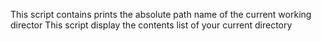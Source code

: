  This script contains prints the absolute path name of the current working director
This script display the contents list of your current directory
